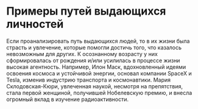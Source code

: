 # Примеры путей выдающихся личностей

Если проанализировать путь выдающихся людей, то в их жизни была страсть и увлечение, которые помогли достичь того, что казалось невозможным для других. К осознанному возрасту у них сформировалась от рождения и/или усилилась в процессе жизни высокая агентность. Например, Илон Маск, вдохновленный идеями освоения космоса и устойчивой энергии, основал компании SpaceX и Tesla, изменив индустрию транспорта и космонавтики. Мария Склодовская-Кюри, увлеченная наукой, несмотря на препятствия, стала первой женщиной, получившей Нобелевскую премию, и внесла огромный вклад в изучение радиоактивности.
